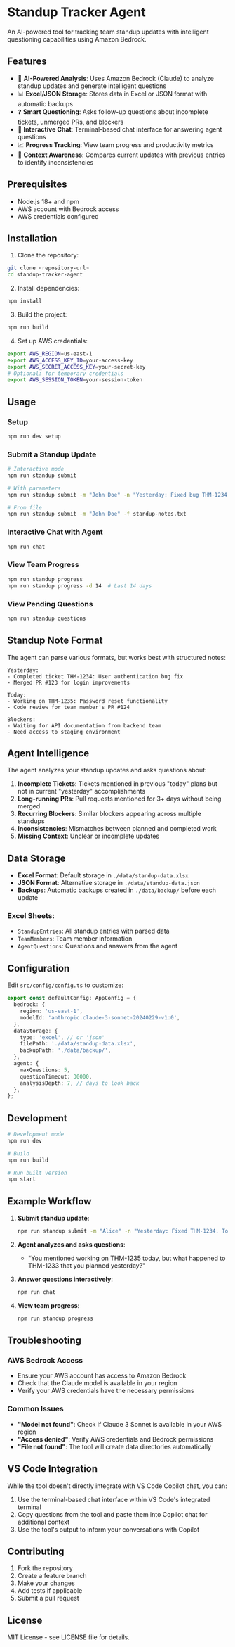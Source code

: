 # Standup Tracker Agent

An AI-powered tool for tracking team standup updates with intelligent questioning capabilities using Amazon Bedrock.

## Features

- 🤖 **AI-Powered Analysis**: Uses Amazon Bedrock (Claude) to analyze standup updates and generate intelligent questions
- 📊 **Excel/JSON Storage**: Stores data in Excel or JSON format with automatic backups
- ❓ **Smart Questioning**: Asks follow-up questions about incomplete tickets, unmerged PRs, and blockers
- 💬 **Interactive Chat**: Terminal-based chat interface for answering agent questions
- 📈 **Progress Tracking**: View team progress and productivity metrics
- 🔄 **Context Awareness**: Compares current updates with previous entries to identify inconsistencies

## Prerequisites

- Node.js 18+ and npm
- AWS account with Bedrock access
- AWS credentials configured

## Installation

1. Clone the repository:
```bash
git clone <repository-url>
cd standup-tracker-agent
```

2. Install dependencies:
```bash
npm install
```

3. Build the project:
```bash
npm run build
```

4. Set up AWS credentials:
```bash
export AWS_REGION=us-east-1
export AWS_ACCESS_KEY_ID=your-access-key
export AWS_SECRET_ACCESS_KEY=your-secret-key
# Optional: for temporary credentials
export AWS_SESSION_TOKEN=your-session-token
```

## Usage

### Setup
```bash
npm run dev setup
```

### Submit a Standup Update
```bash
# Interactive mode
npm run standup submit

# With parameters
npm run standup submit -m "John Doe" -n "Yesterday: Fixed bug THM-1234. Today: Working on THM-1235. Blockers: None"

# From file
npm run standup submit -m "John Doe" -f standup-notes.txt
```

### Interactive Chat with Agent
```bash
npm run chat
```

### View Team Progress
```bash
npm run standup progress
npm run standup progress -d 14  # Last 14 days
```

### View Pending Questions
```bash
npm run standup questions
```

## Standup Note Format

The agent can parse various formats, but works best with structured notes:

```
Yesterday:
- Completed ticket THM-1234: User authentication bug fix
- Merged PR #123 for login improvements

Today:
- Working on THM-1235: Password reset functionality
- Code review for team member's PR #124

Blockers:
- Waiting for API documentation from backend team
- Need access to staging environment
```

## Agent Intelligence

The agent analyzes your standup updates and asks questions about:

1. **Incomplete Tickets**: Tickets mentioned in previous "today" plans but not in current "yesterday" accomplishments
2. **Long-running PRs**: Pull requests mentioned for 3+ days without being merged
3. **Recurring Blockers**: Similar blockers appearing across multiple standups
4. **Inconsistencies**: Mismatches between planned and completed work
5. **Missing Context**: Unclear or incomplete updates

## Data Storage

- **Excel Format**: Default storage in `./data/standup-data.xlsx`
- **JSON Format**: Alternative storage in `./data/standup-data.json`
- **Backups**: Automatic backups created in `./data/backup/` before each update

### Excel Sheets:
- `StandupEntries`: All standup entries with parsed data
- `TeamMembers`: Team member information
- `AgentQuestions`: Questions and answers from the agent

## Configuration

Edit `src/config/config.ts` to customize:

```typescript
export const defaultConfig: AppConfig = {
  bedrock: {
    region: 'us-east-1',
    modelId: 'anthropic.claude-3-sonnet-20240229-v1:0',
  },
  dataStorage: {
    type: 'excel', // or 'json'
    filePath: './data/standup-data.xlsx',
    backupPath: './data/backup/',
  },
  agent: {
    maxQuestions: 5,
    questionTimeout: 30000,
    analysisDepth: 7, // days to look back
  },
};
```

## Development

```bash
# Development mode
npm run dev

# Build
npm run build

# Run built version
npm start
```

## Example Workflow

1. **Submit standup update**:
   ```bash
   npm run standup submit -m "Alice" -n "Yesterday: Fixed THM-1234. Today: Working on THM-1235."
   ```

2. **Agent analyzes and asks questions**:
   - "You mentioned working on THM-1235 today, but what happened to THM-1233 that you planned yesterday?"

3. **Answer questions interactively**:
   ```bash
   npm run chat
   ```

4. **View team progress**:
   ```bash
   npm run standup progress
   ```

## Troubleshooting

### AWS Bedrock Access
- Ensure your AWS account has access to Amazon Bedrock
- Check that the Claude model is available in your region
- Verify your AWS credentials have the necessary permissions

### Common Issues
- **"Model not found"**: Check if Claude 3 Sonnet is available in your AWS region
- **"Access denied"**: Verify AWS credentials and Bedrock permissions
- **"File not found"**: The tool will create data directories automatically

## VS Code Integration

While the tool doesn't directly integrate with VS Code Copilot chat, you can:

1. Use the terminal-based chat interface within VS Code's integrated terminal
2. Copy questions from the tool and paste them into Copilot chat for additional context
3. Use the tool's output to inform your conversations with Copilot

## Contributing

1. Fork the repository
2. Create a feature branch
3. Make your changes
4. Add tests if applicable
5. Submit a pull request

## License

MIT License - see LICENSE file for details.
